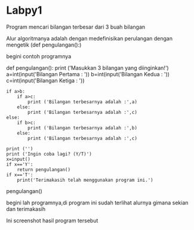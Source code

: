 # Labpy1

Program mencari bilangan terbesar dari 3 buah bilangan 

Alur algoritmanya adalah dengan medefinisikan perulangan dengan mengetik (def pengulangan():)

begini contoh programnya

def pengulangan():
    print ('Masukkan 3 bilangan yang diinginkan!')
    a=int(input('Bilangan Pertama : '))
    b=int(input('Bilangan Kedua   : '))
    c=int(input('Bilangan Ketiga  : '))

    if a>b:
        if a>c:
            print ('Bilangan terbesarnya adalah :',a)
        else:
            print ('Bilangan terbesarnya adalah :',c)
    else:
        if b>c:
            print ('Bilangan terbesarnya adalah :',b)
        else:
            print ('Bilangan terbesarnya adalah :',c)

    print ('')
    print ('Ingin coba lagi? (Y/T)')
    x=input()
    if x=='Y':
        return pengulangan()
    if x=='T':
        print('Terimakasih telah menggunakan program ini.')

pengulangan()


begini lah programnya,di program ini sudah terlihat alurnya gimana
sekian dan terimakasih



Ini screenshot hasil program tersebut


